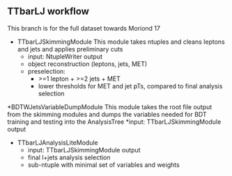 TTbarLJ workflow
----------------
This branch is for the full dataset towards Moriond 17
* TTbarLJSkimmingModule
This module takes ntuples and cleans leptons and jets and applies preliminary cuts
  * input: NtupleWriter output
  * object reconstruction (leptons, jets, MET)
  * preselection:
    * \>=1 lepton + \>=2 jets + MET
    * lower thresholds for MET and jet pTs, compared to final analysis selection

*BDTWJetsVariableDumpModule
This module takes the root file output from the skimming modules and dumps the variables needed for 
BDT training and testing into the AnalysisTree
  *input:  TTbarLJSkimmingModule output

* TTbarLJAnalysisLiteModule
  * input: TTbarLJSkimmingModule output
  * final l+jets analysis selection
  * sub-ntuple with minimal set of variables and weights
